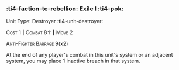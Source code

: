 ### :ti4-faction-te-rebellion: **Exile I** :ti4-pok:

Unit Type: Destroyer :ti4-unit-destroyer:

<span style="font-variant:small-caps;">Cost</span> 1 __|__ <span style="font-variant:small-caps;">Combat</span> 8↑ __|__ <span style="font-variant:small-caps;">Move</span> 2

<span style="font-variant:small-caps;">Anti-Fighter Barrage</span> 9(x2)

At the end of any player's combat in this unit's system or an adjacent system, you may place 1 inactive breach in that system.